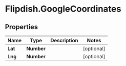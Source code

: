 # Flipdish.GoogleCoordinates

## Properties

Name | Type | Description | Notes
------------ | ------------- | ------------- | -------------
**Lat** | **Number** |  | [optional] 
**Lng** | **Number** |  | [optional] 


